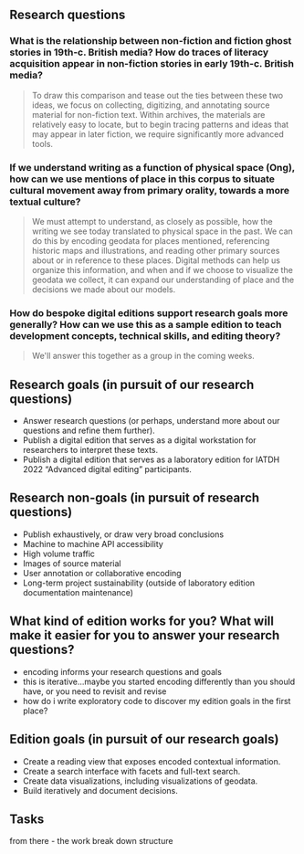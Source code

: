 ## Research questions
### What is the relationship between non-fiction and fiction ghost stories in 19th-c. British media? How do traces of literacy acquisition appear in non-fiction stories in early 19th-c. British media?

> To draw this comparison and tease out the ties between these two ideas, we focus on collecting, digitizing, and annotating source material for non-fiction text. Within archives, the materials are relatively easy to locate, but to begin tracing patterns and ideas that may appear in later fiction, we require significantly more advanced tools.

### If we understand writing as a function of physical space (Ong), how can we use mentions of place in this corpus to situate cultural movement away from primary orality, towards a more textual culture?

> We must attempt to understand, as closely as possible, how the writing we see today translated to physical space in the past. We can do this by encoding geodata for places mentioned, referencing historic maps and illustrations, and reading other primary sources about or in reference to these places. Digital methods can help us organize this information, and when and if we choose to visualize the geodata we collect, it can expand our understanding of place and the decisions we made about our models.

### How do bespoke digital editions support research goals more generally? How can we use this as a sample edition to teach development concepts, technical skills, and editing theory?
> We'll answer this together as a group in the coming weeks.

## Research goals (in pursuit of our research questions)

- Answer research questions (or perhaps, understand more about our questions and refine them further).
- Publish a digital edition that serves as a digital workstation for researchers to interpret these texts.
- Publish a digital edition that serves as a laboratory edition for IATDH 2022 “Advanced digital editing” participants.

## Research non-goals (in pursuit of research questions)
- Publish exhaustively, or draw very broad conclusions
- Machine to machine API accessibility
- High volume traffic
- Images of source material
- User annotation or collaborative encoding
- Long-term project sustainability (outside of laboratory edition documentation maintenance)

## What kind of edition works for you? What will make it easier for you to answer your research questions?
- encoding informs your research questions and goals
- this is iterative...maybe you started encoding differently than you should have, or you need to revisit and revise
- how do i write exploratory code to discover my edition goals in the first place?

## Edition goals (in pursuit of our research goals)

- Create a reading view that exposes encoded contextual information.
- Create a search interface with facets and full-text search.
- Create data visualizations, including visualizations of geodata.
- Build iteratively and document decisions.

## Tasks

from there - the work break down structure